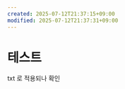 ```yaml
---
created: 2025-07-12T21:37:15+09:00
modified: 2025-07-12T21:37:31+09:00
---
```


# 테스트

txt 로 적용되나 확인
